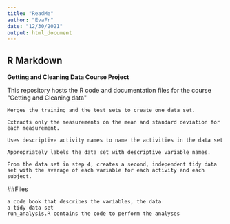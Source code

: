 ```yaml
---
title: "ReadMe"
author: "EvaFr"
date: "12/30/2021"
output: html_document
---
```


## R Markdown
**Getting and Cleaning Data Course Project**

This repository hosts the R code and documentation files for the course "Getting and Cleaning data"

    Merges the training and the test sets to create one data set.

    Extracts only the measurements on the mean and standard deviation for each measurement. 

    Uses descriptive activity names to name the activities in the data set

    Appropriately labels the data set with descriptive variable names. 

    From the data set in step 4, creates a second, independent tidy data set with the average of each variable for each activity and each subject.

##Files

    a code book that describes the variables, the data
    a tidy data set
    run_analysis.R contains the code to perform the analyses

